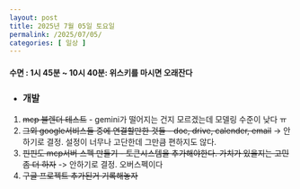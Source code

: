 ```yaml
---
layout: post
title: 2025년 7월 05일 토요일
permalink: /2025/07/05/
categories: [ 일상 ]
---
```

#### 수면 : 1시 45분 ~ 10시 40분: 위스키를 마시면 오래잔다
* ### 개발
1. ~~mcp 블렌더 테스트~~ - gemini가 떨어지는 건지 모르겠는데 모델링 수준이 낮다 ㅠ
2. ~~그외 google서비스들 중에 연결할만한 것들 - doc, drive, calender, email~~ -> 안하기로 결정. 설정이 너무나 고단한데 그만큼 편하지도 않다.
3. ~~핀핀도 mcp서버 스펙 만들기 - 토큰시스템을 추가해야한다. 가치가 있을지는 고민 좀 더 하자~~ -> 안하기로 결정. 오버스펙이다
4. ~~구글 프로젝트 추가된거 기록해놓자~~